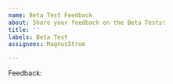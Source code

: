 ```yaml
---
name: Beta Test Feedback
about: Share your feedback on the Beta Tests!
title: ''
labels: Beta Test
assignees: MagnusStrom

---
```


Feedback<!--Any kind of feedback is appreciated even if its negative. You can also suggest ways I could improve the stuff in the test as well. As long as its related to the beta tests its allowed here!-->:
